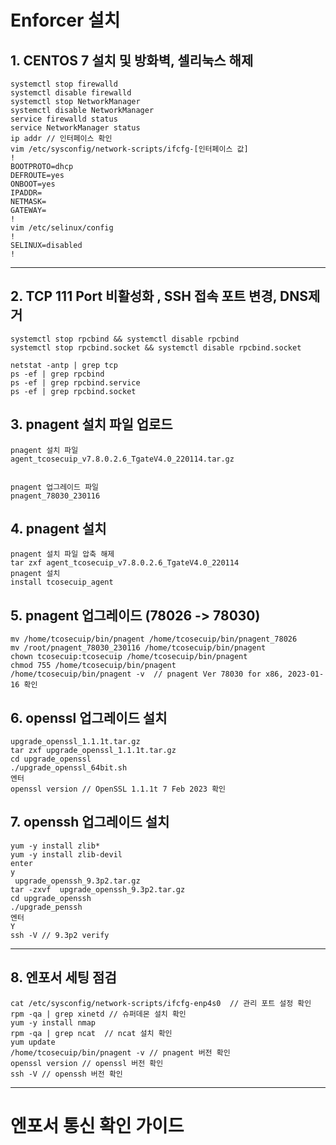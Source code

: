 
# Enforcer 설치

## 1. CENTOS 7 설치 및 방화벽, 셀리눅스 해제
```
systemctl stop firewalld
systemctl disable firewalld
systemctl stop NetworkManager
systemctl disable NetworkManager
service firewalld status
service NetworkManager status
ip addr // 인터페이스 확인
vim /etc/sysconfig/network-scripts/ifcfg-[인터페이스 값]
!
BOOTPROTO=dhcp
DEFROUTE=yes
ONBOOT=yes
IPADDR=
NETMASK=
GATEWAY=
!
vim /etc/selinux/config
!
SELINUX=disabled
!

```

---

## 2. TCP 111 Port 비활성화 , SSH 접속 포트 변경, DNS제거

```
systemctl stop rpcbind && systemctl disable rpcbind
systemctl stop rpcbind.socket && systemctl disable rpcbind.socket

netstat -antp | grep tcp
ps -ef | grep rpcbind
ps -ef | grep rpcbind.service
ps -ef | grep rpcbind.socket
```

## 3. pnagent 설치 파일 업로드

```
pnagent 설치 파일 
agent_tcosecuip_v7.8.0.2.6_TgateV4.0_220114.tar.gz

 
pnagent 업그레이드 파일 
pnagent_78030_230116
```
## 4. pnagent 설치

```
pnagent 설치 파일 압축 해제
tar zxf agent_tcosecuip_v7.8.0.2.6_TgateV4.0_220114
pnagent 설치
install tcosecuip_agent
```

## 5. pnagent 업그레이드 (78026 -> 78030)

```
mv /home/tcosecuip/bin/pnagent /home/tcosecuip/bin/pnagent_78026
mv /root/pnagent_78030_230116 /home/tcosecuip/bin/pnagent
chown tcosecuip:tcosecuip /home/tcosecuip/bin/pnagent
chmod 755 /home/tcosecuip/bin/pnagent
/home/tcosecuip/bin/pnagent -v  // pnagent Ver 78030 for x86, 2023-01-16 확인
```

## 6. openssl 업그레이드 설치

```
upgrade_openssl_1.1.1t.tar.gz
tar zxf upgrade_openssl_1.1.1t.tar.gz
cd upgrade_openssl
./upgrade_openssl_64bit.sh
엔터
openssl version // OpenSSL 1.1.1t 7 Feb 2023 확인
```

## 7. openssh 업그레이드 설치

```
yum -y install zlib*
yum -y install zlib-devil
enter
y
 upgrade_openssh_9.3p2.tar.gz
tar -zxvf  upgrade_openssh_9.3p2.tar.gz
cd upgrade_openssh
./upgrade_penssh
엔터
Y
ssh -V // 9.3p2 verify
```

---

## 8. 엔포서 세팅 점검

```
cat /etc/sysconfig/network-scripts/ifcfg-enp4s0  // 관리 포트 설정 확인
rpm -qa | grep xinetd // 슈퍼데몬 설치 확인
yum -y install nmap
rpm -qa | grep ncat  // ncat 설치 확인
yum update
/home/tcosecuip/bin/pnagent -v // pnagent 버전 확인
openssl version // openssl 버전 확인
ssh -V // openssh 버전 확인
```

---

# 엔포서 통신 확인 가이드



